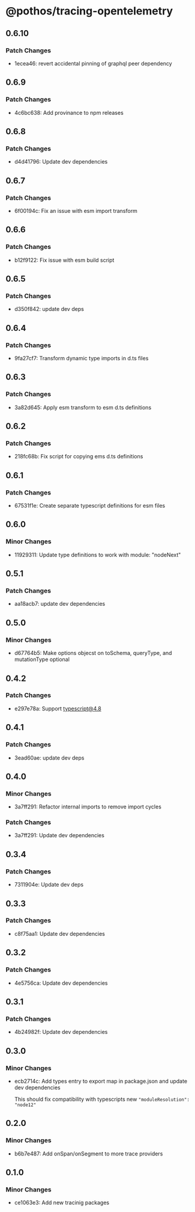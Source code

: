 # @pothos/tracing-opentelemetry

## 0.6.10

### Patch Changes

- 1ecea46: revert accidental pinning of graphql peer dependency

## 0.6.9

### Patch Changes

- 4c6bc638: Add provinance to npm releases

## 0.6.8

### Patch Changes

- d4d41796: Update dev dependencies

## 0.6.7

### Patch Changes

- 6f00194c: Fix an issue with esm import transform

## 0.6.6

### Patch Changes

- b12f9122: Fix issue with esm build script

## 0.6.5

### Patch Changes

- d350f842: update dev deps

## 0.6.4

### Patch Changes

- 9fa27cf7: Transform dynamic type imports in d.ts files

## 0.6.3

### Patch Changes

- 3a82d645: Apply esm transform to esm d.ts definitions

## 0.6.2

### Patch Changes

- 218fc68b: Fix script for copying ems d.ts definitions

## 0.6.1

### Patch Changes

- 67531f1e: Create separate typescript definitions for esm files

## 0.6.0

### Minor Changes

- 11929311: Update type definitions to work with module: "nodeNext"

## 0.5.1

### Patch Changes

- aa18acb7: update dev dependencies

## 0.5.0

### Minor Changes

- d67764b5: Make options objecst on toSchema, queryType, and mutationType optional

## 0.4.2

### Patch Changes

- e297e78a: Support typescript@4.8

## 0.4.1

### Patch Changes

- 3ead60ae: update dev deps

## 0.4.0

### Minor Changes

- 3a7ff291: Refactor internal imports to remove import cycles

### Patch Changes

- 3a7ff291: Update dev dependencies

## 0.3.4

### Patch Changes

- 7311904e: Update dev deps

## 0.3.3

### Patch Changes

- c8f75aa1: Update dev dependencies

## 0.3.2

### Patch Changes

- 4e5756ca: Update dev dependencies

## 0.3.1

### Patch Changes

- 4b24982f: Update dev dependencies

## 0.3.0

### Minor Changes

- ecb2714c: Add types entry to export map in package.json and update dev dependencies

  This should fix compatibility with typescripts new `"moduleResolution": "node12"`

## 0.2.0

### Minor Changes

- b6b7e487: Add onSpan/onSegment to more trace providers

## 0.1.0

### Minor Changes

- ce1063e3: Add new tracinig packages
